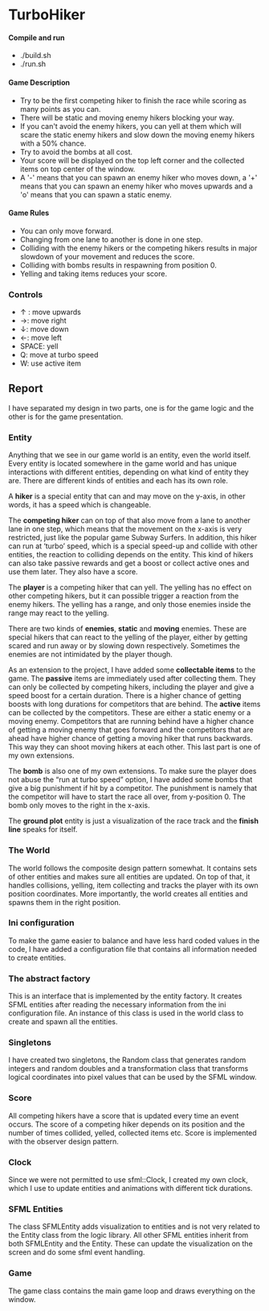 # TurboHiker


#### Compile and run

- ./build.sh
- ./run.sh

#### Game Description

- Try to be the first competing hiker to finish the race while scoring as many points as you can.
- There will be static and moving enemy hikers blocking your way.
- If you can't avoid the enemy hikers, you can yell at them which will scare the static enemy hikers and slow down the moving enemy hikers with a 50% chance.
- Try to avoid the bombs at all cost.
- Your score will be displayed on the top left corner and the collected items on top center of the window.
- A '-' means that you can spawn an enemy hiker who moves down, a '+' means that you can spawn an enemy hiker who moves upwards and a 'o' means that you can spawn a static enemy.

#### Game Rules

- You can only move forward.
- Changing from one lane to another is done in one step.
- Colliding with the enemy hikers or the competing hikers results in major slowdown of your movement and reduces the score.
- Colliding with bombs results in respawning from position 0.
- Yelling and taking items reduces your score.

### Controls

- ↑ : move upwards
- →: move right
- ↓: move down
- ←: move left
- SPACE: yell
- Q: move at turbo speed
- W: use active item

## Report
I have separated my design in two parts, one is for the game logic and the other is for the game presentation.
### Entity
Anything that we see in our game world is an entity, even the world itself.  Every entity is located somewhere in the game world and has unique interactions with different entities, depending on what kind of entity they are. There are different kinds of entities and each has its own role.

A **hiker** is a special entity that can and may move on the y-axis, in other words, it has a speed which is changeable.

The **competing hiker** can on top of that also move from a lane to another lane in one step, which means that the movement on the x-axis is very restricted, just like the popular game Subway Surfers. In addition, this hiker can run at ‘turbo’ speed, which is a special speed-up and collide with other entities, the reaction to colliding depends on the entity. This kind of hikers can also take passive rewards and get a boost or collect active ones and use them later. They also have a score.

The **player** is a competing hiker that can yell. The yelling has no effect on other competing hikers, but it can possible trigger a reaction from the enemy hikers. The yelling has a range, and only those enemies inside the range may react to the yelling.

There are two kinds of **enemies**, **static** and **moving** enemies. These are special hikers that can react to the yelling of the player, either by getting scared and run away or by slowing down respectively. Sometimes the enemies are not intimidated by the player though.

As an extension to the project, I have added some **collectable items** to the game. The **passive** items are immediately used after collecting them. They can only be collected by competing hikers, including the player and give a speed boost for a certain duration. There is a higher chance of getting boosts with long durations for competitors that are behind. The **active** items can be collected by the competitors. These are either a static enemy or a moving enemy. Competitors that are running behind have a higher chance of getting a moving enemy that goes forward and the competitors that are ahead have higher chance of getting a moving hiker that runs backwards. This way they can shoot moving hikers at each other. This last part is one of my own extensions.

The **bomb** is also one of my own extensions. To make sure the player does not abuse the “run at turbo speed” option, I have added some bombs that give a big punishment if hit by a competitor. The punishment is namely that the competitor will have to start the race all over, from y-position 0. The bomb only moves to the right in the x-axis.

The **ground plot** entity is just a visualization of the race track and the **finish line** speaks for itself.

### The World
The world follows the composite design pattern somewhat.  It contains sets of other entities and makes sure all entities are updated. On top of that, it handles collisions, yelling, item collecting and tracks the player with its own position coordinates. More importantly, the world creates all entities and spawns them in the right position.
### Ini configuration
To make the game easier to balance and have less hard coded values in the code, I have added a configuration file that contains all information needed to create entities.
### The abstract factory
This is an interface that is implemented by the entity factory. It creates SFML entities after reading the necessary information from the ini configuration file. An instance of this class is used in the world class to create and spawn all the entities.
### Singletons
I have created two singletons,  the Random class that generates random integers and random doubles and a transformation class that transforms logical coordinates into pixel values that can be used by the SFML window.
### Score
All competing hikers have a score that is updated every time an event occurs. The score of a competing hiker depends on its position and the number of times collided, yelled, collected items etc. Score is implemented with the observer design pattern.
### Clock
Since we were not permitted to use sfml::Clock, I created my own clock, which I use to update entities and animations with different tick durations.
### SFML Entities
The class SFMLEntity adds visualization to entities and is not very related to the Entity class from the logic library.
All other SFML entities inherit from both SFMLEntity and the Entity. These can update the visualization on the screen and do some sfml event handling.
### Game
The game class contains the main game loop and draws everything on the window.

